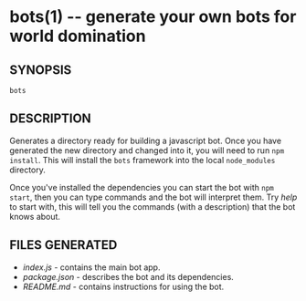bots(1) -- generate your own bots for world domination
======================================================

## SYNOPSIS

`bots` <name>

## DESCRIPTION

Generates a directory ready for building a javascript bot. Once you have
generated the new directory and changed into it, you will need to run
`npm install`. This will install the `bots` framework into the local
`node_modules` directory.

Once you've installed the dependencies you can start the bot with `npm
start`, then you can type commands and the bot will interpret them. Try
*help* to start with, this will tell you the commands (with a
description) that the bot knows about.

## FILES GENERATED

* *index.js* - contains the main bot app.
* *package.json* - describes the bot and its dependencies.
* *README.md* - contains instructions for using the bot.
